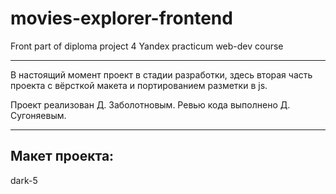 # movies-explorer-frontend
Front part of diploma project 4 Yandex practicum web-dev course

---

В настоящий момент проект в стадии разработки, здесь вторая часть проекта с вёрсткой макета и портированием разметки в js.

Проект реализован Д. Заболотновым. Ревью кода выполнено Д. Сугоняевым.

---

## Макет проекта:

dark-5

